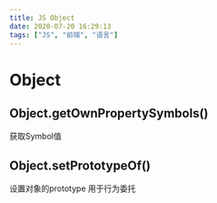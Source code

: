 ```yaml
---
title: JS Object
date: 2020-07-20 16:29:13
tags: ["JS", "前端", "语言"]
---
```


# Object

## Object.getOwnPropertySymbols()
获取Symbol值

## Object.setPrototypeOf()
设置对象的prototype 用于行为委托